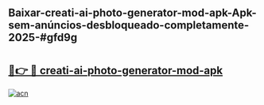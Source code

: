 ## Baixar-creati-ai-photo-generator-mod-apk-Apk-sem-anúncios-desbloqueado-completamente-2025-#gfd9g

# <h2><a href="https://ainizakaria.my?title=creati-ai-photo-generator-mod-apk&ref=20M">🔗👉 🔴 creati-ai-photo-generator-mod-apk</a></h2>

[![acn](https://github.com/user-attachments/assets/0f9c940e-d8b0-45ae-aac7-cd30a18b3e1c)](https://ainizakaria.my?title=creati-ai-photo-generator-mod-apk&ref=20M)

